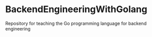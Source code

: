 # BackendEngineeringWithGolang
Repository for teaching the Go programming language for backend engineering
